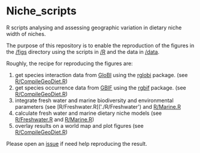 # Niche_scripts
R scripts analysing and assessing geographic variation in dietary niche width of niches.

The purpose of this repository is to enable the reproduction of the figures in the [/figs](./figs) directory using the scripts in [/R](./R) and the data in [/data](./data). 

Roughly, the recipe for reproducing the figures are:

 1. get species interaction data from [GloBI](http://globalbioticinteractions.org) using the [rglobi](https://github.com/ropensci/rglobi) package. (see [R/CompileGeoDiet.R](./R/CompileGeoDiet.R))
 1. get species occurrence data from [GBIF](http://gbif.org) using the [rgbif](https://github.com/ropensci/rgbif) package. (see [R/CompileGeoDiet.R](./R/CompileGeoDiet.R))
 1. integrate fresh water and marine biodiversity and environmental parameters (see [R/Freshwater.R[('./R/Freshwater') and [R/Marine.R](./R/Marine.R)
 1. calculate fresh water and marine dietary niche models (see [R/Freshwater.R](./R/Freshwater.R) and [R/Marine.R](./R/Marine.R))
 1. overlay results on a world map and plot figures (see [R/CompileGeoDiet.R](.R/CompileGeoDiet.R))

Please open an [issue](https://github.com/BrianHayden/issues/new) if need help reproducing the result.
